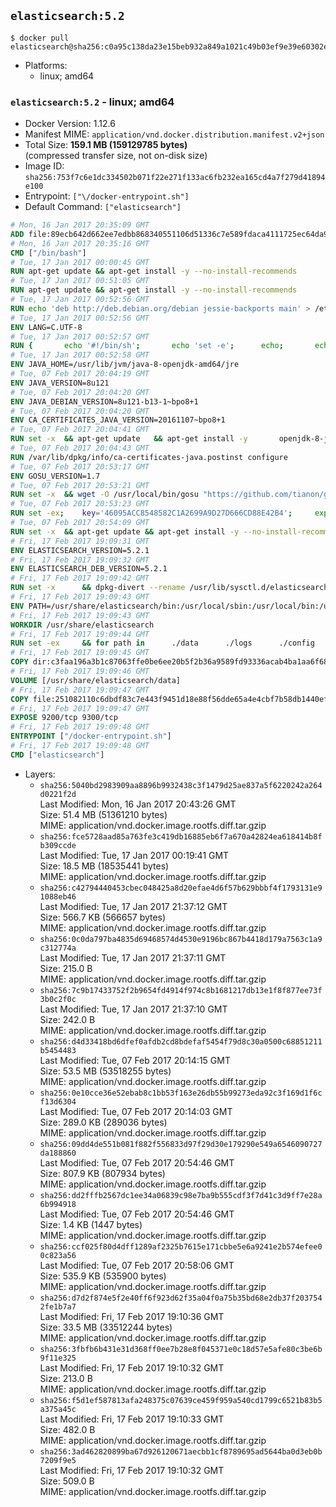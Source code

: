 ## `elasticsearch:5.2`

```console
$ docker pull elasticsearch@sha256:c0a95c138da23e15beb932a849a1021c49b03ef9e39e60302e29a047a8779f09
```

-	Platforms:
	-	linux; amd64

### `elasticsearch:5.2` - linux; amd64

-	Docker Version: 1.12.6
-	Manifest MIME: `application/vnd.docker.distribution.manifest.v2+json`
-	Total Size: **159.1 MB (159129785 bytes)**  
	(compressed transfer size, not on-disk size)
-	Image ID: `sha256:753f7c6e1dc334502b071f22e271f133ac6fb232ea165cd4a7f279d41894e100`
-	Entrypoint: `["\/docker-entrypoint.sh"]`
-	Default Command: `["elasticsearch"]`

```dockerfile
# Mon, 16 Jan 2017 20:35:09 GMT
ADD file:89ecb642d662ee7edbb868340551106d51336c7e589fdaca4111725ec64da957 in / 
# Mon, 16 Jan 2017 20:35:16 GMT
CMD ["/bin/bash"]
# Tue, 17 Jan 2017 00:00:45 GMT
RUN apt-get update && apt-get install -y --no-install-recommends 		ca-certificates 		curl 		wget 	&& rm -rf /var/lib/apt/lists/*
# Tue, 17 Jan 2017 00:51:05 GMT
RUN apt-get update && apt-get install -y --no-install-recommends 		bzip2 		unzip 		xz-utils 	&& rm -rf /var/lib/apt/lists/*
# Tue, 17 Jan 2017 00:52:56 GMT
RUN echo 'deb http://deb.debian.org/debian jessie-backports main' > /etc/apt/sources.list.d/jessie-backports.list
# Tue, 17 Jan 2017 00:52:56 GMT
ENV LANG=C.UTF-8
# Tue, 17 Jan 2017 00:52:57 GMT
RUN { 		echo '#!/bin/sh'; 		echo 'set -e'; 		echo; 		echo 'dirname "$(dirname "$(readlink -f "$(which javac || which java)")")"'; 	} > /usr/local/bin/docker-java-home 	&& chmod +x /usr/local/bin/docker-java-home
# Tue, 17 Jan 2017 00:52:58 GMT
ENV JAVA_HOME=/usr/lib/jvm/java-8-openjdk-amd64/jre
# Tue, 07 Feb 2017 20:04:19 GMT
ENV JAVA_VERSION=8u121
# Tue, 07 Feb 2017 20:04:20 GMT
ENV JAVA_DEBIAN_VERSION=8u121-b13-1~bpo8+1
# Tue, 07 Feb 2017 20:04:20 GMT
ENV CA_CERTIFICATES_JAVA_VERSION=20161107~bpo8+1
# Tue, 07 Feb 2017 20:04:41 GMT
RUN set -x 	&& apt-get update 	&& apt-get install -y 		openjdk-8-jre-headless="$JAVA_DEBIAN_VERSION" 		ca-certificates-java="$CA_CERTIFICATES_JAVA_VERSION" 	&& rm -rf /var/lib/apt/lists/* 	&& [ "$JAVA_HOME" = "$(docker-java-home)" ]
# Tue, 07 Feb 2017 20:04:43 GMT
RUN /var/lib/dpkg/info/ca-certificates-java.postinst configure
# Tue, 07 Feb 2017 20:53:17 GMT
ENV GOSU_VERSION=1.7
# Tue, 07 Feb 2017 20:53:21 GMT
RUN set -x 	&& wget -O /usr/local/bin/gosu "https://github.com/tianon/gosu/releases/download/$GOSU_VERSION/gosu-$(dpkg --print-architecture)" 	&& wget -O /usr/local/bin/gosu.asc "https://github.com/tianon/gosu/releases/download/$GOSU_VERSION/gosu-$(dpkg --print-architecture).asc" 	&& export GNUPGHOME="$(mktemp -d)" 	&& gpg --keyserver ha.pool.sks-keyservers.net --recv-keys B42F6819007F00F88E364FD4036A9C25BF357DD4 	&& gpg --batch --verify /usr/local/bin/gosu.asc /usr/local/bin/gosu 	&& rm -r "$GNUPGHOME" /usr/local/bin/gosu.asc 	&& chmod +x /usr/local/bin/gosu 	&& gosu nobody true
# Tue, 07 Feb 2017 20:53:23 GMT
RUN set -ex; 	key='46095ACC8548582C1A2699A9D27D666CD88E42B4'; 	export GNUPGHOME="$(mktemp -d)"; 	gpg --keyserver ha.pool.sks-keyservers.net --recv-keys "$key"; 	gpg --export "$key" > /etc/apt/trusted.gpg.d/elastic.gpg; 	rm -r "$GNUPGHOME"; 	apt-key list
# Tue, 07 Feb 2017 20:54:09 GMT
RUN set -x 	&& apt-get update && apt-get install -y --no-install-recommends apt-transport-https && rm -rf /var/lib/apt/lists/* 	&& echo 'deb https://artifacts.elastic.co/packages/5.x/apt stable main' > /etc/apt/sources.list.d/elasticsearch.list
# Fri, 17 Feb 2017 19:09:31 GMT
ENV ELASTICSEARCH_VERSION=5.2.1
# Fri, 17 Feb 2017 19:09:32 GMT
ENV ELASTICSEARCH_DEB_VERSION=5.2.1
# Fri, 17 Feb 2017 19:09:42 GMT
RUN set -x 		&& dpkg-divert --rename /usr/lib/sysctl.d/elasticsearch.conf 		&& apt-get update 	&& apt-get install -y --no-install-recommends "elasticsearch=$ELASTICSEARCH_DEB_VERSION" 	&& rm -rf /var/lib/apt/lists/*
# Fri, 17 Feb 2017 19:09:43 GMT
ENV PATH=/usr/share/elasticsearch/bin:/usr/local/sbin:/usr/local/bin:/usr/sbin:/usr/bin:/sbin:/bin
# Fri, 17 Feb 2017 19:09:43 GMT
WORKDIR /usr/share/elasticsearch
# Fri, 17 Feb 2017 19:09:44 GMT
RUN set -ex 	&& for path in 		./data 		./logs 		./config 		./config/scripts 	; do 		mkdir -p "$path"; 		chown -R elasticsearch:elasticsearch "$path"; 	done
# Fri, 17 Feb 2017 19:09:45 GMT
COPY dir:c3faa196a3b1c87063ffe0be6ee20b5f2b36a9589fd93336acab4ba1aa6f6855 in ./config 
# Fri, 17 Feb 2017 19:09:46 GMT
VOLUME [/usr/share/elasticsearch/data]
# Fri, 17 Feb 2017 19:09:47 GMT
COPY file:251082110c6dbdf83c7e443f9451d18e88f56dde65a4e4cbf7b58db1440ef558 in / 
# Fri, 17 Feb 2017 19:09:47 GMT
EXPOSE 9200/tcp 9300/tcp
# Fri, 17 Feb 2017 19:09:48 GMT
ENTRYPOINT ["/docker-entrypoint.sh"]
# Fri, 17 Feb 2017 19:09:48 GMT
CMD ["elasticsearch"]
```

-	Layers:
	-	`sha256:5040bd2983909aa8896b9932438c3f1479d25ae837a5f6220242a264d0221f2d`  
		Last Modified: Mon, 16 Jan 2017 20:43:26 GMT  
		Size: 51.4 MB (51361210 bytes)  
		MIME: application/vnd.docker.image.rootfs.diff.tar.gzip
	-	`sha256:fce5728aad85a763fe3c419db16885eb6f7a670a42824ea618414b8fb309ccde`  
		Last Modified: Tue, 17 Jan 2017 00:19:41 GMT  
		Size: 18.5 MB (18535441 bytes)  
		MIME: application/vnd.docker.image.rootfs.diff.tar.gzip
	-	`sha256:c42794440453cbec048425a8d20efae4d6f57b629bbbf4f1793131e91088eb46`  
		Last Modified: Tue, 17 Jan 2017 21:37:12 GMT  
		Size: 566.7 KB (566657 bytes)  
		MIME: application/vnd.docker.image.rootfs.diff.tar.gzip
	-	`sha256:0c0da797ba4835d69468574d4530e9196bc867b4418d179a7563c1a9c312774a`  
		Last Modified: Tue, 17 Jan 2017 21:37:11 GMT  
		Size: 215.0 B  
		MIME: application/vnd.docker.image.rootfs.diff.tar.gzip
	-	`sha256:7c9b17433752f2b9654fd4914f974c8b1681217db13e1f8f877ee73f3b0c2f0c`  
		Last Modified: Tue, 17 Jan 2017 21:37:10 GMT  
		Size: 242.0 B  
		MIME: application/vnd.docker.image.rootfs.diff.tar.gzip
	-	`sha256:d4d33418bd6dfef0afdb2cd8bdefaf5454f79d8c30a0500c68851211b5454483`  
		Last Modified: Tue, 07 Feb 2017 20:14:15 GMT  
		Size: 53.5 MB (53518255 bytes)  
		MIME: application/vnd.docker.image.rootfs.diff.tar.gzip
	-	`sha256:0e10cce36e52ebab8c1bb53f163e26db55b99273eda92c3f169d1f6cf13d6304`  
		Last Modified: Tue, 07 Feb 2017 20:14:03 GMT  
		Size: 289.0 KB (289036 bytes)  
		MIME: application/vnd.docker.image.rootfs.diff.tar.gzip
	-	`sha256:09dd4de551b081f882f556833d97f29d30e179290e549a6546090727da188860`  
		Last Modified: Tue, 07 Feb 2017 20:54:46 GMT  
		Size: 807.9 KB (807934 bytes)  
		MIME: application/vnd.docker.image.rootfs.diff.tar.gzip
	-	`sha256:dd2fffb2567dc1ee34a06839c98e7ba9b555cdf3f7d41c3d9ff7e28a6b994918`  
		Last Modified: Tue, 07 Feb 2017 20:54:46 GMT  
		Size: 1.4 KB (1447 bytes)  
		MIME: application/vnd.docker.image.rootfs.diff.tar.gzip
	-	`sha256:ccf025f80d4dff1289af2325b7615e171cbbe5e6a9241e2b574efee00c823a56`  
		Last Modified: Tue, 07 Feb 2017 20:58:06 GMT  
		Size: 535.9 KB (535900 bytes)  
		MIME: application/vnd.docker.image.rootfs.diff.tar.gzip
	-	`sha256:d7d2f874e5f2e40ff6f923d62f35a04f0a75b35bd68e2db37f2037542fe1b7a7`  
		Last Modified: Fri, 17 Feb 2017 19:10:36 GMT  
		Size: 33.5 MB (33512244 bytes)  
		MIME: application/vnd.docker.image.rootfs.diff.tar.gzip
	-	`sha256:3fbfb6b431e31d368ff0ee7b28e8f045371e0c18d57e5afe80c3be6b9f11e325`  
		Last Modified: Fri, 17 Feb 2017 19:10:32 GMT  
		Size: 213.0 B  
		MIME: application/vnd.docker.image.rootfs.diff.tar.gzip
	-	`sha256:f5d1ef587813afa248375c07639ce459f959a540cd1799c6521b83b5a375a45c`  
		Last Modified: Fri, 17 Feb 2017 19:10:33 GMT  
		Size: 482.0 B  
		MIME: application/vnd.docker.image.rootfs.diff.tar.gzip
	-	`sha256:3ad462820899ba67d926120671aecbb1cf8789695ad5644ba0d3eb0b7209f9e5`  
		Last Modified: Fri, 17 Feb 2017 19:10:32 GMT  
		Size: 509.0 B  
		MIME: application/vnd.docker.image.rootfs.diff.tar.gzip
